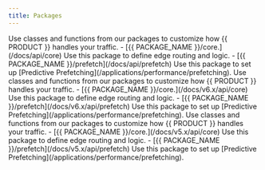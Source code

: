 ```yaml
---
title: Packages
---
```


<Condition version="^7">
  Use classes and functions from our packages to customize how {{ PRODUCT }} handles your traffic.
  -   [{{ PACKAGE_NAME }}/core.](/docs/api/core) Use this package to define edge routing and logic.
  -   [{{ PACKAGE_NAME }}/prefetch](/docs/api/prefetch) Use this package to set up [Predictive Prefetching](/applications/performance/prefetching).
</Condition>

<Condition version="^6">
  Use classes and functions from our packages to customize how {{ PRODUCT }} handles your traffic.
  -   [{{ PACKAGE_NAME }}/core.](/docs/v6.x/api/core) Use this package to define edge routing and logic.
  -   [{{ PACKAGE_NAME }}/prefetch](/docs/v6.x/api/prefetch) Use this package to set up [Predictive Prefetching](/applications/performance/prefetching).
</Condition>

<Condition version="^5">
  Use classes and functions from our packages to customize how {{ PRODUCT }} handles your traffic.
  -   [{{ PACKAGE_NAME }}/core.](/docs/v5.x/api/core) Use this package to define edge routing and logic.
  -   [{{ PACKAGE_NAME }}/prefetch](/docs/v5.x/api/prefetch) Use this package to set up [Predictive Prefetching](/applications/performance/prefetching).
</Condition>
